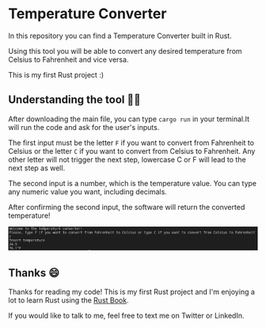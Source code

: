 # Temperature Converter

In this repository you can find a Temperature Converter built in Rust. 

Using this tool you will be able to convert any desired temperature from Celsius to Fahrenheit and vice versa.

This is my first Rust project :)

## Understanding the tool 👨‍💻

After downloading the main file, you can type `cargo run` in your terminal.It will run the code and ask for the user's inputs.

The first input must be the letter `F` if you want to convert from Fahrenheit to Celsius or the letter `C` if you want to convert from Celsius to Fahrenheit. Any other letter will not trigger the next step, lowercase C or F will lead to the next step as well.

The second input is a number, which is the temperature value. You can type any numeric value you want, including decimals.

After confirming the second input, the software will return the converted temperature!

![alt text](https://github.com/Leutwiler/Temperature-Converter/blob/main/TemperatureConverterExample.png)

## Thanks 😄

Thanks for reading my code! This is my first Rust project and I'm enjoying a lot to learn Rust using the [Rust Book](https://github.com/rust-lang/book).

If you would like to talk to me, feel free to text me on Twitter or LinkedIn.

